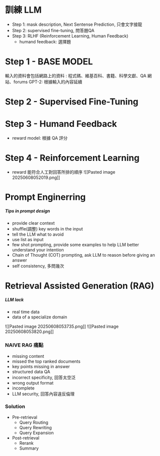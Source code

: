 # 訓練 LLM
- Step 1: mask description, Next Sentense Prediction, 只會文字接龍
- Step 2: supervised fine-tuning, 問答題QA
- Step 3: RLHF (Reinforcement Learning, Human Feedback)
	- humand feedback: 選擇題

# Step 1 - BASE MODEL
輸入的資料會包括網路上的資料 : 程式碼、維基百科、書籍、科學文獻、QA 網站、forums
GPT-2: 根據輸入的內容延續

# Step 2 - Supervised Fine-Tuning

# Step 3 - Humand Feedback
- reward model: 根據 QA 評分
# Step 4 - Reinforcement Learning
- reward 能符合人工對回答所排的順序
![[Pasted image 20250608052019.png]]

# Prompt Enginerring
##### Tips in prompt design
- provide clear context
- shuffle(調整) key words in the input
- tell the LLM what to avoid
- use list as input
- few shot prompting, provide some examples to help LLM better understand your intention
- Chain of Thought (COT) prompting, ask LLM to reason before giving an answer
- self consistency, 多問幾次

# Retrieval Assisted Generation (RAG)
##### LLM lack
- real time data
- data of a specialize domain

![[Pasted image 20250608053735.png]]
![[Pasted image 20250608053820.png]]

### NAIVE RAG 痛點
- missing content
- missed the top ranked documents
- key points missing in answer
- structured data QA
- incorrect specificity, 回答太空泛
- wrong output format
- incomplete
- LLM security, 回答內容違反倫理

### Solution
- Pre-retrieval
	- Query Routing
	- Query Rewriting
	- Query Expansion
- Post-retrieval
	- Rerank
	- Summary